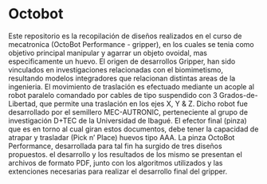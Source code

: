 # Octobot

Este repositorio es la recopilación de diseños realizados en el curso de mecatronica (OctoBot Performance - gripper), en los cuales se tenia como objetivo principal manipular y agarrar un objeto ovoidal, mas especificamente un huevo. El origen de desarrollos Gripper, han sido vinculados en investigaciones relacionadas con el biomimetismo, resultando modelos integradores que relacionan distintas areas de la ingenieria. El movimiento de traslación es efectuado mediante un acople al robot paralelo comandado por cables de tipo suspendido con 3 Grados-de-Libertad, que permite una traslación en los ejes X, Y & Z. Dicho robot fue desarrollado por el semillero MEC-AUTRONIC, perteneciente al grupo de investigación D+TEC de la Universidad de Ibagué.  El efector final (pinza) que es en torno al cual giran estos documentos, debe tener la capacidad de atrapar y trasladar (Pick n’ Place) huevos tipo AAA. La pinza OctoBot Performance, desarrollada para tal fin ha surgido de tres diseños propuestos. el desarrollo y los resultados de los mismo se presentan el archivos de formato PDF, junto con los algoritmos utilizados y las extenciones necesarias para realizar el desarrollo final del gripper.
